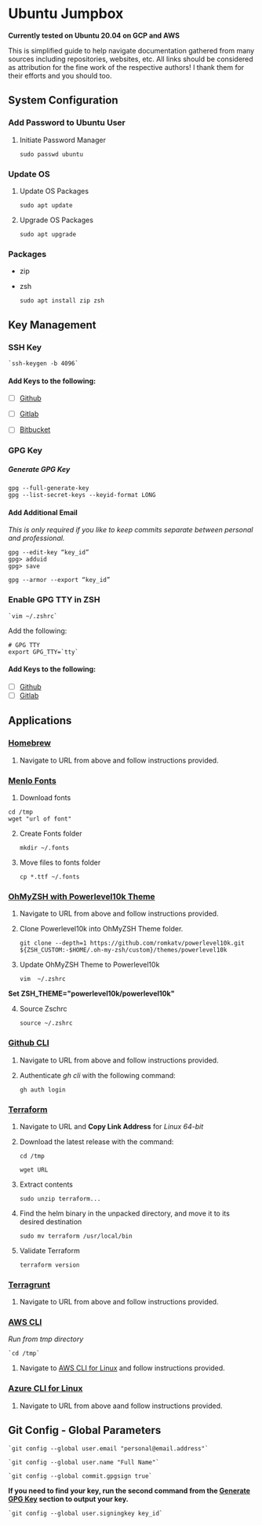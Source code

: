 
# Ubuntu Jumpbox

**Currently tested on Ubuntu 20.04 on GCP and AWS**

This is simplified guide to help navigate documentation gathered from many sources including repositories, websites, etc. All links should be considered as attribution for the fine work of the respective authors! I thank them for their efforts and you should too.

## System Configuration

### Add Password to Ubuntu User

1. Initiate Password Manager

    `sudo passwd ubuntu`


### Update OS

1. Update OS Packages

    `sudo apt update`

2. Upgrade OS Packages

    `sudo apt upgrade`
### Packages

* zip
* zsh

    `sudo apt install zip zsh`

## Key Management

### SSH Key

    `ssh-keygen -b 4096`

#### Add Keys to the following:

- [ ] [Github](https://github.com/settings/keys)
- [ ] [Gitlab](https://gitlab.com/-/profile/keys)
- [ ] [Bitbucket](https://bitbucket.org/account/settings/ssh-keys/)


### GPG Key

##### Generate GPG Key

```
gpg --full-generate-key
gpg --list-secret-keys --keyid-format LONG
```

#### Add Additional Email

*This is only required if you like to keep commits separate between personal and professional.*

```
gpg --edit-key “key_id”
gpg> adduid
gpg> save
```

`gpg --armor --export “key_id”`


### Enable GPG TTY in ZSH

    `vim ~/.zshrc`

Add the following:

```
# GPG TTY
export GPG_TTY=`tty`
```

#### Add Keys to the following:

- [ ] [Github](https://github.com/settings/keys)
- [ ] [Gitlab](https://gitlab.com/-/profile/gpg_keys)

## Applications

### [Homebrew](https://brew.sh/)

1. Navigate to URL from above and follow instructions provided.

### [Menlo Fonts](https://github.com/romkatv/powerlevel10k#fonts)

1. Download fonts

```
cd /tmp
wget "url of font"
```

2. Create Fonts folder

    `mkdir ~/.fonts`

3. Move files to fonts folder

    `cp *.ttf ~/.fonts`

### [OhMyZSH with Powerlevel10k Theme](https://ohmyz.sh/)

1. Navigate to URL from above and follow instructions provided.

2. Clone Powerlevel10k into OhMyZSH Theme folder.

    `git clone --depth=1 https://github.com/romkatv/powerlevel10k.git ${ZSH_CUSTOM:-$HOME/.oh-my-zsh/custom}/themes/powerlevel10k`

3. Update OhMyZSH Theme to Powerlevel10k

    `vim  ~/.zshrc`

**Set ZSH_THEME="powerlevel10k/powerlevel10k"**

4. Source Zschrc

    `source ~/.zshrc`

### [Github CLI](https://cli.github.com/)

1. Navigate to URL from above and follow instructions provided.
2. Authenticate *gh cli* with the following command:

    `gh auth login`

### [Terraform](https://www.terraform.io/downloads.html)

1. Navigate to URL and **Copy Link Address** for *Linux 64-bit*
2. Download the latest release with the command:

    `cd /tmp`

    `wget URL`

3. Extract contents

    `sudo unzip terraform...`

4. Find the helm binary in the unpacked directory, and move it to its desired destination

    `sudo mv terraform /usr/local/bin`

5. Validate Terraform

    `terraform version`
    
### [Terragrunt](https://terragrunt.gruntwork.io/docs/getting-started/install/)

1. Navigate to URL from above and follow instructions provided.

### [AWS CLI](https://aws.amazon.com/cli/)

*Run from tmp directory*

    `cd /tmp`

1. Navigate to [AWS CLI for Linux](https://docs.aws.amazon.com/cli/latest/userguide/install-cliv2-linux.html#cliv2-linux-install) and follow instructions provided.

### [Azure CLI for Linux](https://docs.microsoft.com/en-us/cli/azure/install-azure-cli-linux?view=azure-cli-latest&pivots=apt")

1. Navigate to URL from above aand follow instructions provided.

## Git Config - Global Parameters

    `git config --global user.email "personal@email.address"`

    `git config --global user.name "Full Name"`

    `git config --global commit.gpgsign true`

**If you need to find your key, run the second command from the [Generate GPG Key](https://github.com/theseanodell/jumpbox#gpg-key) section to output your key.**

    `git config --global user.signingkey key_id`